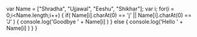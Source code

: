 var Name = ["Shradha", "Ujjawal", "Eeshu", "Shikhar"];
var i;
for(i = 0;i<Name.length;i++)
{
	if( Name[i].charAt(0) == 'j' || Name[i].charAt(0) == 'J' )
	{
		console.log('Goodbye ' + Name[i] )
	}
	else
	{
		console.log('Hello ' + Name[i] )
	}
}
